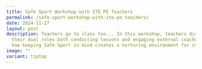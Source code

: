 ```yaml
---
title: Safe Sport Workshop with ITE PE Teachers
permalink: /safe-sport-workshop-with-ite-pe-teachers/
date: 2024-11-27
layout: post
description: Teachers go to class too... In this workshop, teachers discussed
  their dual roles both conducting lessons and engaging external coaches, and
  how keeping Safe Sport in mind creates a nurturing environment for students.
image: ""
variant: tiptap
---
```

